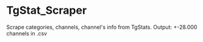 # TgStat_Scraper
Scrape categories, channels, channel's info from TgStats. Output: +-28.000 channels in .csv
